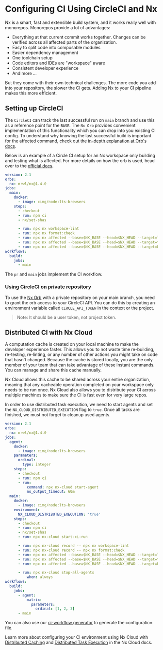 # Configuring CI Using CircleCI and Nx

Nx is a smart, fast and extensible build system, and it works really well with monorepos. Monorepos provide a lot of advantages:

- Everything at that current commit works together. Changes can be verified across all affected parts of the organization.
- Easy to split code into composable modules
- Easier dependency management
- One toolchain setup
- Code editors and IDEs are "workspace" aware
- Consistent developer experience
- And more ...

But they come with their own technical challenges. The more code you add into your repository, the slower the CI gets. Adding Nx to your CI pipeline makes this more efficient.

## Setting up CircleCI

The `CircleCI` can track the last successful run on `main` branch and use this as a reference point for the `BASE`. The `Nx Orb` provides convenient implementation of this functionality which you can drop into you existing CI config.
To understand why knowing the last successful build is important for the affected command, check out the [in-depth explanation at Orb's docs](https://github.com/nrwl/nx-orb#background).

Below is an example of a Circle CI setup for an Nx workspace only building and testing what is affected. For more details on how the orb is used, head over to the [official docs](https://circleci.com/developer/orbs/orb/nrwl/nx).

```yaml
version: 2.1
orbs:
  nx: nrwl/nx@1.4.0
jobs:
  main:
    docker:
      - image: cimg/node:lts-browsers
    steps:
      - checkout
      - run: npm ci
      - nx/set-shas

      - run: npx nx workspace-lint
      - run: npx nx format:check
      - run: npx nx affected --base=$NX_BASE --head=$NX_HEAD --target=lint --parallel=3
      - run: npx nx affected --base=$NX_BASE --head=$NX_HEAD --target=test --parallel=3 --ci --code-coverage
      - run: npx nx affected --base=$NX_BASE --head=$NX_HEAD --target=build --parallel=3
workflows:
  build:
    jobs:
      - main
```

The `pr` and `main` jobs implement the CI workflow.

### Using CircleCI on private repository

To use the [Nx Orb](https://github.com/nrwl/nx-orb) with a private repository on your main branch, you need to grant the orb access to your CircleCI API. You can do this by creating an environment variable called `CIRCLE_API_TOKEN` in the context or the project.

> Note: It should be a user token, not project token.

<div class="nx-cloud-section">

## Distributed CI with Nx Cloud

A computation cache is created on your local machine to make the developer experience faster. This allows you to not waste time re-building, re-testing, re-linting, or any number of other actions you might take on code that hasn't changed. Because the cache is stored locally, you are the only member of your team that can take advantage of these instant commands. You can manage and share this cache manually.

Nx Cloud allows this cache to be shared across your entire organization, meaning that any cacheable operation completed on your workspace only needs to be run once. Nx Cloud also allows you to distribute your CI across multiple machines to make sure the CI is fast even for very large repos.

In order to use distributed task execution, we need to start agents and set the `NX_CLOUD_DISTRIBUTED_EXECUTION` flag to `true`. Once all tasks are finished, we must not forget to cleanup used agents.

```yaml
version: 2.1
orbs:
  nx: nrwl/nx@1.4.0
jobs:
  agent:
    docker:
      - image: cimg/node:lts-browsers
    parameters:
      ordinal:
        type: integer
    steps:
      - checkout
      - run: npm ci
      - run:
          command: npx nx-cloud start-agent
          no_output_timeout: 60m
  main:
    docker:
      - image: cimg/node:lts-browsers
    environment:
      NX_CLOUD_DISTRIBUTED_EXECUTION: 'true'
    steps:
      - checkout
      - run: npm ci
      - nx/set-shas
      - run: npx nx-cloud start-ci-run

      - run: npx nx-cloud record -- npx nx workspace-lint
      - run: npx nx-cloud record -- npx nx format:check
      - run: npx nx affected --base=$NX_BASE --head=$NX_HEAD --target=lint --parallel=3
      - run: npx nx affected --base=$NX_BASE --head=$NX_HEAD --target=test --parallel=3 --ci --code-coverage
      - run: npx nx affected --base=$NX_BASE --head=$NX_HEAD --target=build --parallel=3

      - run: npx nx-cloud stop-all-agents
          when: always
workflows:
  build:
    jobs:
      - agent:
          matrix:
            parameters:
              ordinal: [1, 2, 3]
      - main
```

You can also use our [ci-workflow generator](https://nx.dev/packages/workspace/generators/ci-workflow) to generate the configuration file.

Learn more about configuring your CI environment using Nx Cloud with [Distributed Caching](/nx-cloud/set-up/set-up-caching) and [Distributed Task Execution](/nx-cloud/set-up/set-up-dte) in the Nx Cloud docs.

</div>
